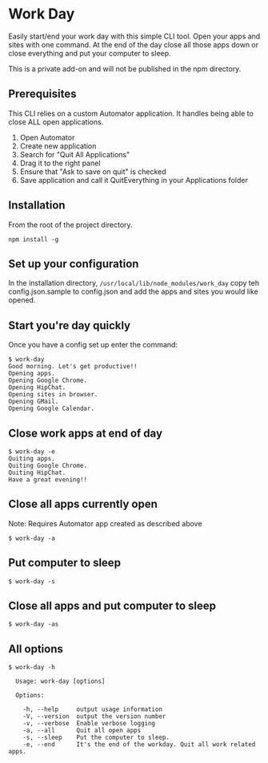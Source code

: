 # Work Day

Easily start/end your work day with this simple CLI tool.  Open your apps and sites with one command.  At the end of the day close all those apps down or close everything and put your computer to sleep.

This is a private add-on and will not be published in the npm directory.

## Prerequisites

This CLI relies on a custom Automator application.  It handles being able to close ALL open applications.

1. Open Automator
2. Create new application
3. Search for "Quit All Applications"
4. Drag it to the right panel
5. Ensure that "Ask to save on quit" is checked
6. Save application and call it QuitEverything in your Applications folder  

## Installation

From the root of the project directory.

```
npm install -g
```

## Set up your configuration

In the installation directory, `/usr/local/lib/node_modules/work_day` copy teh config.json.sample to config.json and add the apps and sites you would like opened.

## Start you're day quickly

Once you have a config set up enter the command:

```
$ work-day
Good morning. Let's get productive!!
Opening apps.
Opening Google Chrome.
Opening HipChat.
Opening sites in browser.
Opening GMail.
Opening Google Calendar.
```

## Close work apps at end of day

```
$ work-day -e
Quiting apps.
Quiting Google Chrome.
Quiting HipChat.
Have a great evening!!
```

## Close all apps currently open

Note: Requires Automator app created as described above

```
$ work-day -a
```

## Put computer to sleep

```
$ work-day -s
```

## Close all apps and put computer to sleep

```
$ work-day -as
```

## All options

```
$ work-day -h

  Usage: work-day [options]

  Options:

    -h, --help     output usage information
    -V, --version  output the version number
    -v, --verbose  Enable verbose logging
    -a, --all      Quit all open apps
    -s, --sleep    Put the computer to sleep.
    -e, --end      It's the end of the workday. Quit all work related apps.
```